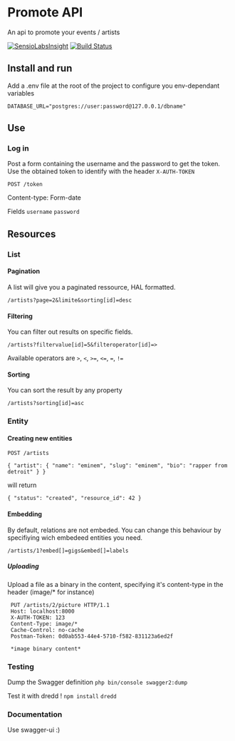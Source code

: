 # Promote API

An api to promote your events / artists

[![SensioLabsInsight](https://insight.sensiolabs.com/projects/a8fe54a5-2b61-47b7-a8d4-c6f29b3709ab/big.png)](https://insight.sensiolabs.com/projects/a8fe54a5-2b61-47b7-a8d4-c6f29b3709ab)
[![Build Status](https://travis-ci.org/BigZ/promoteapi.svg?branch=master)](https://travis-ci.org/BigZ/promoteapi)
## Install and run

Add a .env file at the root of the project to configure you env-dependant variables

```
DATABASE_URL="postgres://user:password@127.0.0.1/dbname"
```

## Use

### Log in
Post a form containing the username and the password to get the token.
Use the obtained token to identify with the header `X-AUTH-TOKEN`

`POST /token`

Content-type: Form-date

Fields `username` `password`

## Resources

### List

#### Pagination
A list will give you a paginated ressource, HAL formatted.

`/artists?page=2&limite&sorting[id]=desc`

#### Filtering
You can filter out results on specific fields.

`/artists?filtervalue[id]=5&filteroperator[id]=>`

Available operators are `>`, `<`, `>=`, `<=`, `=`, `!=`


#### Sorting
You can sort the result by any property

`/artists?sorting[id]=asc`

### Entity
#### Creating new entities
`POST /artists`

`{
     "artist": {
         "name": "eminem",
         "slug": "eminem",
         "bio": "rapper from detroit"
     }
 }`

 will return

`{
  "status": "created",
  "resource_id": 42
}`


#### Embedding

By default, relations are not embeded. You can change this behaviour by specifiying wich embedeed entities you need.

`/artists/1?embed[]=gigs&embed[]=labels`


##### Uploading

Upload a file as a binary in the content, specifying it's content-type in the header (image/* for instance)

```
 PUT /artists/2/picture HTTP/1.1
 Host: localhost:8000
 X-AUTH-TOKEN: 123
 Content-Type: image/*
 Cache-Control: no-cache
 Postman-Token: 0d0ab553-44e4-5710-f582-831123a6ed2f

 *image binary content*
```

### Testing

Dump the Swagger definition
`php bin/console swagger2:dump`

Test it with dredd !
`npm install`
`dredd`

### Documentation

Use swagger-ui :)
